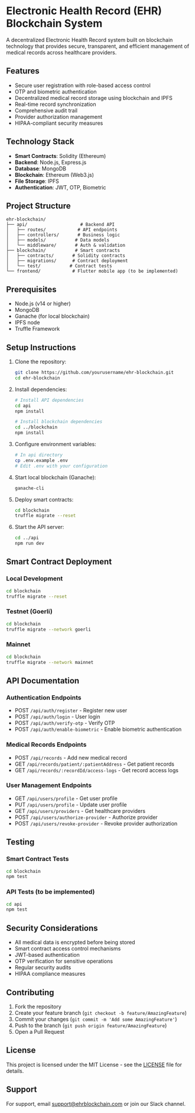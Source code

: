 # Electronic Health Record (EHR) Blockchain System

A decentralized Electronic Health Record system built on blockchain technology that provides secure, transparent, and efficient management of medical records across healthcare providers.

## Features

- Secure user registration with role-based access control
- OTP and biometric authentication
- Decentralized medical record storage using blockchain and IPFS
- Real-time record synchronization
- Comprehensive audit trail
- Provider authorization management
- HIPAA-compliant security measures

## Technology Stack

- **Smart Contracts**: Solidity (Ethereum)
- **Backend**: Node.js, Express.js
- **Database**: MongoDB
- **Blockchain**: Ethereum (Web3.js)
- **File Storage**: IPFS
- **Authentication**: JWT, OTP, Biometric

## Project Structure

```
ehr-blockchain/
├── api/                    # Backend API
│   ├── routes/            # API endpoints
│   ├── controllers/       # Business logic
│   ├── models/           # Data models
│   └── middleware/       # Auth & validation
├── blockchain/           # Smart contracts
│   ├── contracts/       # Solidity contracts
│   ├── migrations/      # Contract deployment
│   └── test/           # Contract tests
└── frontend/            # Flutter mobile app (to be implemented)
```

## Prerequisites

- Node.js (v14 or higher)
- MongoDB
- Ganache (for local blockchain)
- IPFS node
- Truffle Framework

## Setup Instructions

1. Clone the repository:
   ```bash
   git clone https://github.com/yourusername/ehr-blockchain.git
   cd ehr-blockchain
   ```

2. Install dependencies:
   ```bash
   # Install API dependencies
   cd api
   npm install

   # Install blockchain dependencies
   cd ../blockchain
   npm install
   ```

3. Configure environment variables:
   ```bash
   # In api directory
   cp .env.example .env
   # Edit .env with your configuration
   ```

4. Start local blockchain (Ganache):
   ```bash
   ganache-cli
   ```

5. Deploy smart contracts:
   ```bash
   cd blockchain
   truffle migrate --reset
   ```

6. Start the API server:
   ```bash
   cd ../api
   npm run dev
   ```

## Smart Contract Deployment

### Local Development
```bash
cd blockchain
truffle migrate --reset
```

### Testnet (Goerli)
```bash
cd blockchain
truffle migrate --network goerli
```

### Mainnet
```bash
cd blockchain
truffle migrate --network mainnet
```

## API Documentation

### Authentication Endpoints

- POST `/api/auth/register` - Register new user
- POST `/api/auth/login` - User login
- POST `/api/auth/verify-otp` - Verify OTP
- POST `/api/auth/enable-biometric` - Enable biometric authentication

### Medical Records Endpoints

- POST `/api/records` - Add new medical record
- GET `/api/records/patient/:patientAddress` - Get patient records
- GET `/api/records/:recordId/access-logs` - Get record access logs

### User Management Endpoints

- GET `/api/users/profile` - Get user profile
- PUT `/api/users/profile` - Update user profile
- GET `/api/users/providers` - Get healthcare providers
- POST `/api/users/authorize-provider` - Authorize provider
- POST `/api/users/revoke-provider` - Revoke provider authorization

## Testing

### Smart Contract Tests
```bash
cd blockchain
npm test
```

### API Tests (to be implemented)
```bash
cd api
npm test
```

## Security Considerations

- All medical data is encrypted before being stored
- Smart contract access control mechanisms
- JWT-based authentication
- OTP verification for sensitive operations
- Regular security audits
- HIPAA compliance measures

## Contributing

1. Fork the repository
2. Create your feature branch (`git checkout -b feature/AmazingFeature`)
3. Commit your changes (`git commit -m 'Add some AmazingFeature'`)
4. Push to the branch (`git push origin feature/AmazingFeature`)
5. Open a Pull Request

## License

This project is licensed under the MIT License - see the [LICENSE](LICENSE) file for details.

## Support

For support, email support@ehrblockchain.com or join our Slack channel.
